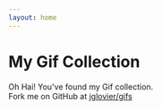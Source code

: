 ```yaml
---
layout: home
---
```


# My Gif Collection

<p>Oh Hai! You've found my Gif collection. <br>Fork me on GitHub at <a href="https://github.com/jglovier/gifs">jglovier/gifs</a></p>
